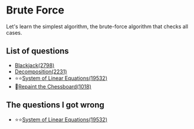 Brute Force
==================
Let's learn the simplest algorithm, the brute-force algorithm that checks all cases.

List of questions
--------------

- [Blackjack(2798)](https://github.com/yoru4890/coding_test/blob/main/baekjoon/brute_force/2798.md)
- [Decomposition(2231)](https://github.com/yoru4890/coding_test/blob/main/baekjoon/brute_force/2231.md)
- ⭐⭐[System of Linear Equations(19532)](https://github.com/yoru4890/coding_test/blob/main/baekjoon/brute_force/19532.md)
- 🌟[Repaint the Chessboard(1018)](https://github.com/yoru4890/coding_test/blob/main/baekjoon/brute_force/1018.md)

The questions I got wrong
-----------------

- ⭐⭐[System of Linear Equations(19532)](https://github.com/yoru4890/coding_test/blob/main/baekjoon/brute_force/19532.md)
